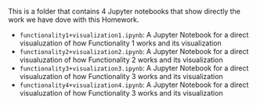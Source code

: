 This is a folder that contains 4 Jupyter notebooks that show directly the work we have dove with this Homework.
* ```functionality1+visualization1.ipynb```: A Jupyter Notebook for a direct visualuzation of how Functionality 1  works and its visualization
* ```functionality2+visualization2.ipynb```: A Jupyter Notebook for a direct visualuzation of how Functionality 2  works and its visualization
* ```functionality3+visualization3.ipynb```: A Jupyter Notebook for a direct visualuzation of how Functionality 3  works and its visualization
* ```functionality4+visualization4.ipynb```: A Jupyter Notebook for a direct visualuzation of how Functionality 3  works and its visualization

